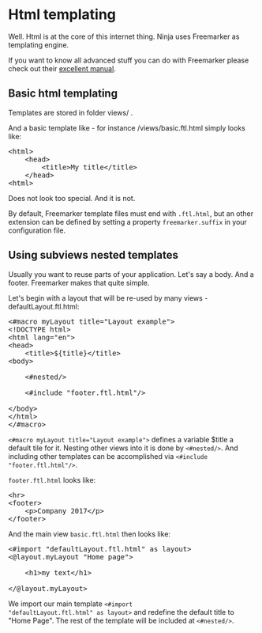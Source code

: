 Html templating
===============

Well. Html is at the core of this internet thing. Ninja
uses Freemarker as templating engine.

If you want to know all advanced stuff you can do with Freemarker
please check out their [excellent manual](http://freemarker.sourceforge.net/).


Basic html templating
---------------------

Templates are stored in folder views/ .

And a basic template like - for instance /views/basic.ftl.html simply looks like:

<pre class="prettyprint">
&lt;html&gt;
    &lt;head&gt;
        &lt;title&gt;My title&lt;/title&gt;
    &lt;/head&gt;
&lt;html&gt;
</pre>

Does not look too special. And it is not.

By default, Freemarker template files must end with <code>.ftl.html</code>, but an other extension can be defined by setting a property <code>freemarker.suffix</code> in your configuration file.

Using subviews nested templates
-------------------------------

Usually you want to reuse parts of your application. Let's say a body. And a footer.
Freemarker makes that quite simple.

Let's begin with a layout that will be re-used by many views - defaultLayout.ftl.html:

<pre class="prettyprint">
&lt;#macro myLayout title=&quot;Layout example&quot;&gt;
&lt;!DOCTYPE html&gt;
&lt;html lang=&quot;en&quot;&gt;
&lt;head&gt;
    &lt;title&gt;${title}&lt;/title&gt;
&lt;body&gt;

    &lt;#nested/&gt;

    &lt;#include &quot;footer.ftl.html&quot;/&gt;

&lt;/body&gt;
&lt;/html&gt;
&lt;/#macro&gt;
</pre>

<code>&lt;#macro myLayout title=&quot;Layout example&quot;&gt;</code> defines a 
variable $title a default tile for it. Nesting other views into it is done by <code>&lt;#nested/&gt;</code>.
And including other templates can be accomplished via <code>&lt;#include &quot;footer.ftl.html&quot;/&gt;</code>.
 
<code>footer.ftl.html</code> looks like:

<pre class="prettyprint">
&lt;hr&gt;
&lt;footer&gt;
    &lt;p&gt;Company 2017&lt;/p&gt;
&lt;/footer&gt;
</pre>

And the main view <code>basic.ftl.html</code> then looks like:

<pre class="prettyprint">
&lt;#import &quot;defaultLayout.ftl.html&quot; as layout&gt; 
&lt;@layout.myLayout &quot;Home page&quot;&gt;    

    &lt;h1&gt;my text&lt;/h1&gt;

&lt;/@layout.myLayout&gt;
</pre>

We import our main template <code>&lt;#import &quot;defaultLayout.ftl.html&quot; 
as layout&gt;</code> and redefine the default title to "Home Page". 
The rest of the template will be included at <code>&lt;#nested/&gt;</code>.
 